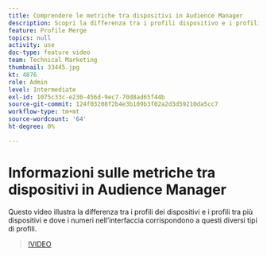 ```yaml
---
title: Comprendere le metriche tra dispositivi in Audience Manager
description: Scopri la differenza tra i profili dispositivo e i profili multi-dispositivo e dove i numeri nell’interfaccia corrispondono a questi diversi tipi di profili.
feature: Profile Merge
topics: null
activity: use
doc-type: feature video
team: Technical Marketing
thumbnail: 33445.jpg
kt: 4876
role: Admin
level: Intermediate
exl-id: 1075c33c-e230-456d-9ec7-70d8ad65f44b
source-git-commit: 124f03208f2b4e3b109b3f02a2d3d59210da5cc7
workflow-type: tm+mt
source-wordcount: '64'
ht-degree: 0%

---
```


# Informazioni sulle metriche tra dispositivi in Audience Manager

Questo video illustra la differenza tra i profili dei dispositivi e i profili tra più dispositivi e dove i numeri nell’interfaccia corrispondono a questi diversi tipi di profili.

>[!VIDEO](https://video.tv.adobe.com/v/36892/?quality=12&captions=ita)
